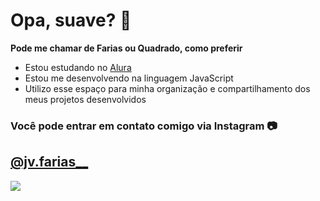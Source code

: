 # Opa, suave? 🤠

**Pode me chamar de Farias ou Quadrado, como preferir**

- Estou estudando no [Alura](https://www.alura.com.br)
- Estou me desenvolvendo na linguagem JavaScript
- Utilizo esse espaço para minha organização e compartilhamento dos meus projetos desenvolvidos

### Você pode entrar em contato comigo via Instagram 📷

## **[@jv.farias__](https://www.instagram.com/jv.farias__/)**

![](https://media1.tenor.com/m/HhOUBt9avjYAAAAC/buzzy-laincord.gif)
